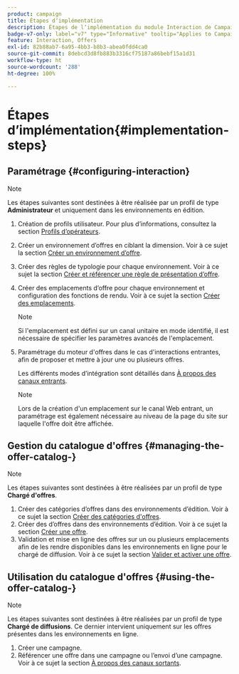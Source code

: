 ```yaml
---
product: campaign
title: Étapes dʼimplémentation
description: Étapes de lʼimplémentation du module Interaction de Campaign
badge-v7-only: label="v7" type="Informative" tooltip="Applies to Campaign Classic v7 only"
feature: Interaction, Offers
exl-id: 82b88ab7-6a95-4bb3-b8b3-abea0fdd4ca0
source-git-commit: 8debcd3d8fb883b3316cf75187a86bebf15a1d31
workflow-type: ht
source-wordcount: '288'
ht-degree: 100%

---
```


# Étapes dʼimplémentation{#implementation-steps}



## Paramétrage {#configuring-interaction}

>[!NOTE]
>
>Les étapes suivantes sont destinées à être réalisée par un profil de type **Administrateur** et uniquement dans les environnements en édition.

1. Création de profils utilisateur. Pour plus d’informations, consultez la section [Profils d’opérateurs](../../interaction/using/operator-profiles.md).
1. Créer un environnement d’offres en ciblant la dimension. Voir à ce sujet la section [Créer un environnement d’offre](../../interaction/using/live-design-environments.md#creating-an-offer-environment).
1. Créer des règles de typologie pour chaque environnement. Voir à ce sujet la section [Créer et référencer une règle de présentation d’offre](../../interaction/using/managing-offer-presentation.md#creating-and-referencing-an-offer-presentation-rule).
1. Créer des emplacements d’offre pour chaque environnement et configuration des fonctions de rendu. Voir à ce sujet la section [Créer des emplacements](../../interaction/using/creating-offer-spaces.md).

   >[!NOTE]
   >
   >Si l&#39;emplacement est défini sur un canal unitaire en mode identifié, il est nécessaire de spécifier les paramètres avancés de l&#39;emplacement.

1. Paramétrage du moteur d&#39;offres dans le cas d&#39;interactions entrantes, afin de proposer et mettre à jour une ou plusieurs offres.

   Les différents modes d’intégration sont détaillés dans [À propos des canaux entrants](../../interaction/using/about-inbound-channels.md).

   >[!NOTE]
   >
   >Lors de la création d&#39;un emplacement sur le canal Web entrant, un paramétrage est également nécessaire au niveau de la page du site sur laquelle l&#39;offre doit être affichée.

## Gestion du catalogue d&#39;offres {#managing-the-offer-catalog-}

>[!NOTE]
>
>Les étapes suivantes sont destinées à être réalisées par un profil de type **Chargé d&#39;offres**.

1. Créer des catégories d’offres dans des environnements d’édition. Voir à ce sujet la section [Créer des catégories d&#39;offres](../../interaction/using/creating-offer-categories.md).
1. Créer des d’offres dans des environnements d’édition. Voir à ce sujet la section [Créer une offre](../../interaction/using/creating-an-offer.md).
1. Validation et mise en ligne des offres sur un ou plusieurs emplacements afin de les rendre disponibles dans les environnements en ligne pour le chargé de diffusion. Voir à ce sujet la section [Valider et activer une offre](../../interaction/using/approving-and-activating-an-offer.md).

## Utilisation du catalogue d&#39;offres {#using-the-offer-catalog-}

>[!NOTE]
>
>Les étapes suivantes sont destinées à être réalisées par un profil de type **Chargé de diffusions**. Ce dernier intervient uniquement sur les offres présentes dans les environnements en ligne.

1. Créer une campagne.
1. Référencer une offre dans une campagne ou l’envoi d’une campagne. Voir à ce sujet la section [À propos des canaux sortants](../../interaction/using/about-outbound-channels.md).
